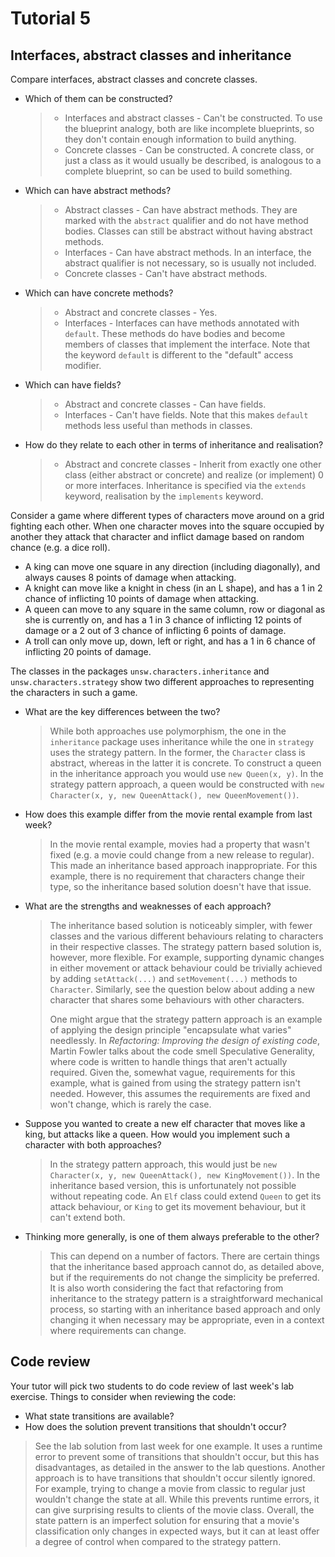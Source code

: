 # Tutorial 5

## Interfaces, abstract classes and inheritance

Compare interfaces, abstract classes and concrete classes.

* Which of them can be constructed?

  > * Interfaces and abstract classes - Can't be constructed. To use the blueprint analogy, both are like incomplete blueprints, so they don't contain enough information to build anything.
  > * Concrete classes - Can be constructed. A concrete class, or just a class as it would usually be described, is analogous to a complete blueprint, so can be used to build something.

* Which can have abstract methods?

  > * Abstract classes - Can have abstract methods. They are marked with the `abstract` qualifier and do not have method bodies. Classes can still be abstract without having abstract methods.
  > * Interfaces - Can have abstract methods. In an interface, the abstract qualifier is not necessary, so is usually not included.
  > * Concrete classes - Can't have abstract methods.

* Which can have concrete methods?

  > * Abstract and concrete classes - Yes.
  > * Interfaces - Interfaces can have methods annotated with `default`. These methods do have bodies and become members of classes that implement the interface. Note that the keyword `default` is different to the "default" access modifier.

* Which can have fields?

  > * Abstract and concrete classes - Can have fields.
  > * Interfaces - Can't have fields. Note that this makes `default` methods less useful than methods in classes.

* How do they relate to each other in terms of inheritance and realisation?

  > * Abstract and concrete classes - Inherit from exactly one other class (either abstract or concrete) and realize (or implement) 0 or more interfaces. Inheritance is specified via the `extends` keyword, realisation by the `implements` keyword.

Consider a game where different types of characters move around on a grid fighting each other. When one character moves into the square occupied by another they attack that character and inflict damage based on random chance (e.g. a dice roll).

* A king can move one square in any direction (including diagonally), and always causes 8 points of damage when attacking.
* A knight can move like a knight in chess (in an L shape), and has a 1 in 2 chance of inflicting 10 points of damage when attacking.
* A queen can move to any square in the same column, row or diagonal as she is currently on, and has a 1 in 3 chance of inflicting 12 points of damage or a 2 out of 3 chance of inflicting 6 points of damage.
* A troll can only move up, down, left or right, and has a 1 in 6 chance of inflicting 20 points of damage.

The classes in the packages `unsw.characters.inheritance` and `unsw.characters.strategy` show two different approaches to representing the characters in such a game.

* What are the key differences between the two?

    > While both approaches use polymorphism, the one in the `inheritance` package uses inheritance while the one in `strategy` uses the strategy pattern. In the former, the `Character` class is abstract, whereas in the latter it is concrete. To construct a queen in the inheritance approach you would use `new Queen(x, y)`. In the strategy pattern approach, a queen would be constructed with `new Character(x, y, new QueenAttack(), new QueenMovement())`.

* How does this example differ from the movie rental example from last week?

    > In the movie rental example, movies had a property that wasn't fixed (e.g. a movie could change from a new release to regular). This made an inheritance based approach inappropriate. For this example, there is no requirement that characters change their type, so the inheritance based solution doesn't have that issue.

* What are the strengths and weaknesses of each approach?

    > The inheritance based solution is noticeably simpler, with fewer classes and the various different behaviours relating to characters in their respective classes. The strategy pattern based solution is, however, more flexible. For example, supporting dynamic changes in either movement or attack behaviour could be trivially achieved by adding `setAttack(...)` and `setMovement(...)` methods to `Character`. Similarly, see the question below about adding a new character that shares some behaviours with other characters.
    >
    > One might argue that the strategy pattern approach is an example of applying the design principle "encapsulate what varies" needlessly. In *Refactoring: Improving the design of existing code*, Martin Fowler talks about the code smell Speculative Generality, where code is written to handle things that aren't actually required. Given the, somewhat vague, requirements for this example, what is gained from using the strategy pattern isn't needed. However, this assumes the requirements are fixed and won't change, which is rarely the case.

* Suppose you wanted to create a new elf character that moves like a king, but attacks like a queen. How would you implement such a character with both approaches?

    > In the strategy pattern approach, this would just be `new Character(x, y, new QueenAttack(), new KingMovement())`. In the inheritance based version, this is unfortunately not possible without repeating code. An `Elf` class could extend `Queen` to get its attack behaviour, or `King` to get its movement behaviour, but it can't extend both.

* Thinking more generally, is one of them always preferable to the other?

    > This can depend on a number of factors. There are certain things that the inheritance based approach cannot do, as detailed above, but if the requirements do not change the simplicity be preferred. It is also worth considering the fact that refactoring from inheritance to the strategy pattern is a straightforward mechanical process, so starting with an inheritance based approach and only changing it when necessary may be appropriate, even in a context where requirements can change.

## Code review

Your tutor will pick two students to do code review of last week's lab exercise. Things to consider when reviewing the code:

* What state transitions are available?
* How does the solution prevent transitions that shouldn't occur?

> See the lab solution from last week for one example. It uses a runtime error to prevent some of transitions that shouldn't occur, but this has disadvantages, as detailed in the answer to the lab questions. Another approach is to have transitions that shouldn't occur silently ignored. For example, trying to change a movie from classic to regular just wouldn't change the state at all. While this prevents runtime errors, it can give surprising results to clients of the movie class. Overall, the state pattern is an imperfect solution for ensuring that a movie's classification only changes in expected ways, but it can at least offer a degree of control when compared to the strategy pattern.
